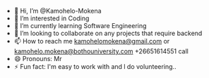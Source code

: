 - 👋 Hi, I’m @Kamohelo-Mokena
- 👀 I’m interested in Coding 
- 🌱 I’m currently learning Software Engineering 
- 💞️ I’m looking to collaborate on any projects that require backend
- 📫 How to reach me kamohelomokena@gmail.com or kamohelo.mokena@bothouniversity.com +26651614551 call
- 😄 Pronouns: Mr
- ⚡ Fun fact: I'm easy to work with and l do volunteering..

<!---
Kamohelo-Mokena/Kamohelo-Mokena is a ✨ special ✨ repository because its `README.md` (this file) appears on your GitHub profile.
You can click the Preview link to take a look at your changes.
--->
